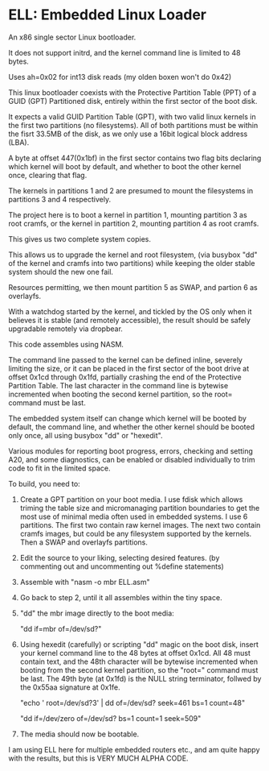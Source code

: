 ELL: Embedded Linux Loader
==========================

An x86 single sector Linux bootloader.

It does not support initrd, and the kernel command line is limited to 48 bytes.

Uses ah=0x02 for int13 disk reads (my olden boxen won't do 0x42)

This linux bootloader coexists with the Protective Partition Table (PPT)
of a GUID (GPT) Partitioned disk, entirely within the first sector of the
boot disk.

It expects a valid GUID Partition Table (GPT), with two valid linux
kernels in the first two partitions (no filesystems).
All of both partitions must be within the fisrt 33.5MB of the disk,
as we only use a 16bit logical block address (LBA).

A byte at offset 447(0x1bf) in the first sector contains two flag bits
declaring which kernel will boot by default, and whether to boot
the other kernel once, clearing that flag.

The kernels in partitions 1 and 2 are presumed to mount the filesystems
in partitions 3 and 4 respectively.

The project here is to boot a kernel in partition 1, mounting
partition 3 as root cramfs, or the kernel in partition 2, mounting
partition 4 as root cramfs.

This gives us two complete system copies.

This allows us to upgrade the kernel and root filesystem,
(via busybox "dd" of the kernel and cramfs into two partitions)
while keeping the older stable system should the new one fail.

Resources permitting, we then mount partition 5 as SWAP, and
partion 6 as overlayfs.

With a watchdog started by the kernel, and tickled by the OS
only when it believes it is stable (and remotely accessible),
the result should be safely upgradable remotely via dropbear.

This code assembles using NASM.

The command line passed to the kernel can be defined inline,
severely limiting the size, or it can be placed in the first
sector of the boot drive at offset 0x1cd through 0x1fd, partially
crashing the end of the Protective Partition Table. The last
character in the command line is bytewise incremented when
booting the second kernel partition, so the root= command must
be last.

The embedded system itself can change which kernel will be booted
by default, the command line, and whether the other kernel should
be booted only once, all using busybox "dd" or "hexedit".

Various modules for reporting boot progress, errors, checking and
setting A20, and some diagnostics, can be enabled or disabled
individually to trim code to fit in the limited space.

To build, you need to:

1. Create a GPT partition on your boot media. I use fdisk which
   allows triming the table size and micromanaging partition
   boundaries to get the most use of minimal media often used
   in embedded systems. I use 6 partitions. The first two contain
   raw kernel images. The next two contain cramfs images, but could
   be any filesystem supported by the kernels. Then a SWAP and
   overlayfs partitions.

2. Edit the source to your liking, selecting desired features.
   (by commenting out and uncommenting out %define statements)

3. Assemble with "nasm -o mbr ELL.asm"

4. Go back to step 2, until it all assembles within the tiny space.

5. "dd" the mbr image directly to the boot media:

   "dd if=mbr of=/dev/sd?"

6. Using hexedit (carefully) or scripting "dd" magic on the boot disk,
   insert your kernel command line to the 48 bytes at offset 0x1cd.
   All 48 must contain text, and the 48th character will be bytewise
   incremented when booting from the second kernel partition, so the
   "root=" command must be last. The 49th byte (at 0x1fd) is the NULL
   string terminator, follwed by the 0x55aa signature at 0x1fe.

   "echo '                                  root=/dev/sd?3' | dd of=/dev/sd? seek=461 bs=1  count=48"
   
   "dd if=/dev/zero of=/dev/sd? bs=1 count=1 seek=509"

7. The media should now be bootable.

I am using ELL here for multiple embedded routers etc., and am quite
happy with the results, but this is VERY MUCH ALPHA CODE.

